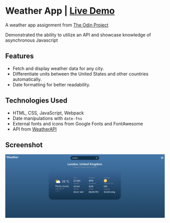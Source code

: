 # Weather App | [Live Demo](https://agracanin.github.io/weather-app/)

A weather app assignment from [The Odin Project](https://www.theodinproject.com/lessons/node-path-javascript-restaurant-page)

Demonstrated the ability to utilize an API and showcase knowledge of asynchronous Javascript

## Features
- Fetch and display weather data for any city.
- Differentiate units between the United States and other countries automatically.
- Date formatting for better readability.

## Technologies Used
- HTML, CSS, JavaScript, Webpack
- Date manipulations with `date-fns`
- External fonts and icons from Google Fonts and FontAwesome
- API from [WeatherAPI](https://www.weatherapi.com/)

## Screenshot
![screenshot](/screenshots/home.png)